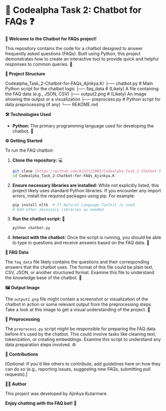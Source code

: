 # 🤖 Codealpha Task 2: Chatbot for FAQs ❓

**👋 Welcome to the Chatbot for FAQs project!**

This repository contains the code for a chatbot designed to answer frequently asked questions (FAQs). Built using Python, this project demonstrates how to create an interactive tool to provide quick and helpful responses to common queries. 💬

**📂 Project Structure**

Codealpha_Task_2-Chatbot-for-FAQs_Ajinkya.K/
├── chatbot.py           # Main Python script for the chatbot logic
├── faq_data             # (Likely) A file containing the FAQ data (e.g., JSON, CSV)
├── output2.png          # (Likely) An image showing the output or a visualization
├── preprocess.py        # Python script for data preprocessing (if any)
└── README.md


**🛠️ Technologies Used**

* **Python:** The primary programming language used for developing the chatbot. 🐍

**⚙️ Getting Started**

To run the FAQ chatbot:

1.  **Clone the repository:** 💻
    ```bash
    git clone [https://github.com/AJ22122003/Codealpha_Task_2-Chatbot-for-FAQs_Ajinkya.K.git](https://github.com/AJ22122003/Codealpha_Task_2-Chatbot-for-FAQs_Ajinkya.K.git)
    cd Codealpha_Task_2-Chatbot-for-FAQs_Ajinkya.K
    ```

2.  **Ensure necessary libraries are installed:** While not explicitly listed, this project likely uses standard Python libraries. If you encounter any import errors, install the required packages using pip. For example:
    ```bash
    pip install nltk  # If Natural Language Toolkit is used
    # Add other necessary libraries as needed
    ```

3.  **Run the chatbot script:** 🚀
    ```bash
    python chatbot.py
    ```

4.  **Interact with the chatbot:** Once the script is running, you should be able to type in questions and receive answers based on the FAQ data. 🤔

**💾 FAQ Data**

The `faq_data` file likely contains the questions and their corresponding answers that the chatbot uses. The format of this file could be plain text, CSV, JSON, or another structured format. Examine this file to understand the knowledge base of the chatbot. 🧐

**🖼️ Output Image**

The `output2.png` file might contain a screenshot or visualization of the chatbot in action or some relevant output from the preprocessing steps. Take a look at this image to get a visual understanding of the project. 👀

**🧹 Preprocessing**

The `preprocess.py` script might be responsible for preparing the FAQ data before it's used by the chatbot. This could involve tasks like cleaning text, tokenization, or creating embeddings. Examine this script to understand any data preparation steps involved. ⚙️

**🤝 Contributions**

[Optional: If you'd like others to contribute, add guidelines here on how they can do so (e.g., reporting issues, suggesting new FAQs, submitting pull requests).]

**👨‍💻 Author**

This project was developed by Ajinkya Kutarmare.

**Enjoy chatting with the FAQ bot!** 🎉
